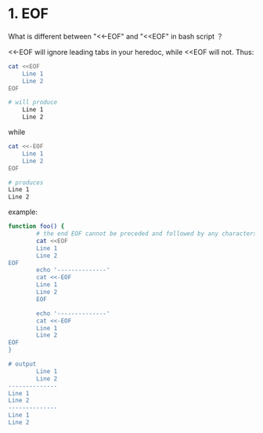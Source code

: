 # 1. EOF

What is different between "<<-EOF" and "<<EOF" in bash script ？

<<-EOF will ignore leading tabs in your heredoc, while <<EOF will not. Thus:

```bash
cat <<EOF
    Line 1
    Line 2
EOF

# will produce
    Line 1 
    Line 2
```

while

```bash
cat <<-EOF
    Line 1
    Line 2
EOF

# produces
Line 1 
Line 2
```

example:

```bash
function foo() { 
        # the end EOF cannot be preceded and followed by any characters 
        cat <<EOF 
        Line 1 
        Line 2 
EOF 
        echo '--------------' 
        cat <<-EOF 
        Line 1 
        Line 2 
        EOF

        echo '--------------' 
        cat <<-EOF 
        Line 1 
        Line 2 
EOF 
}

# output
        Line 1 
        Line 2 
-------------- 
Line 1 
Line 2 
-------------- 
Line 1 
Line 2
```


